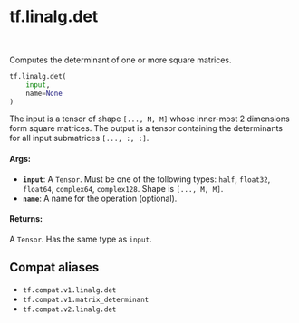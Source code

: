 <div itemscope itemtype="http://developers.google.com/ReferenceObject">
<meta itemprop="name" content="tf.linalg.det" />
<meta itemprop="path" content="Stable" />
</div>

# tf.linalg.det

<!-- Insert buttons and diff -->

<table class="tfo-notebook-buttons tfo-api" align="left">
</table>



Computes the determinant of one or more square matrices.

``` python
tf.linalg.det(
    input,
    name=None
)
```



<!-- Placeholder for "Used in" -->

The input is a tensor of shape `[..., M, M]` whose inner-most 2 dimensions
form square matrices. The output is a tensor containing the determinants
for all input submatrices `[..., :, :]`.

#### Args:


* <b>`input`</b>: A `Tensor`. Must be one of the following types: `half`, `float32`, `float64`, `complex64`, `complex128`.
  Shape is `[..., M, M]`.
* <b>`name`</b>: A name for the operation (optional).


#### Returns:

A `Tensor`. Has the same type as `input`.


## Compat aliases

* `tf.compat.v1.linalg.det`
* `tf.compat.v1.matrix_determinant`
* `tf.compat.v2.linalg.det`

